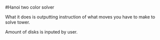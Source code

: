 #Hanoi two color solver


What it does is outputting instruction of what moves you have to make to solve tower.

Amount of disks is inputed by user.
